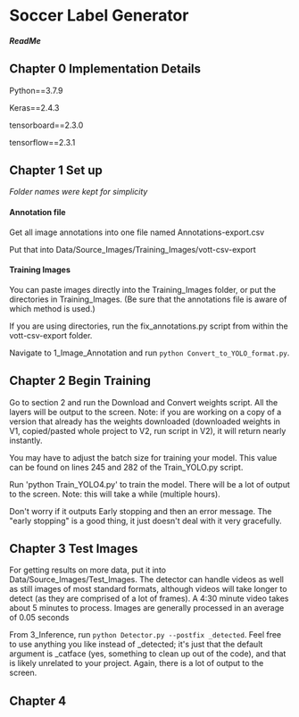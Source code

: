 # Soccer Label Generator

##### ReadMe

## Chapter 0 Implementation Details

Python==3.7.9

Keras==2.4.3

tensorboard==2.3.0

tensorflow==2.3.1 


## Chapter 1 Set up 

*Folder names were kept for simplicity*

#### Annotation file

Get all image annotations into one file named Annotations-export.csv

Put that into Data/Source_Images/Training_Images/vott-csv-export

#### Training Images 

You can paste images directly into the Training_Images folder, or put the directories in Training_Images. (Be sure that the annotations file is aware of which method is used.)

If you are using directories, run the fix_annotations.py script from within the vott-csv-export folder.

Navigate to 1_Image_Annotation and run `python Convert_to_YOLO_format.py`.

## Chapter 2 Begin Training

Go to section 2 and run the Download and Convert weights script. All the layers will be output to the screen. Note: if you are working on a copy of a version that already has the weights downloaded (downloaded weights in V1, copied/pasted whole project to V2, run script in V2), it will return nearly instantly.

You may have to adjust the batch size for training your model. This value can be found on lines 245 and 282 of the Train_YOLO.py script.

Run 'python Train_YOLO4.py' to train the model. There will be a lot of output to the screen. Note: this will take a while (multiple hours).

Don't worry if it outputs Early stopping and then an error message. The "early stopping" is a good thing, it just doesn't deal with it very gracefully.

## Chapter 3 Test Images

For getting results on more data, put it into Data/Source_Images/Test_Images. The detector can handle videos as well as still images of most standard formats, although videos will take longer to detect (as they are comprised of a lot of frames). A 4:30 minute video takes about 5 minutes to process. Images are generally processed in an average of 0.05 seconds

From 3_Inference, run `python Detector.py --postfix _detected`. Feel free to use anything you like instead of _detected; it's just that the default argument is _catface (yes, something to clean up out of the code), and that is likely unrelated to your project. Again, there is a lot of output to the screen.

## Chapter 4
